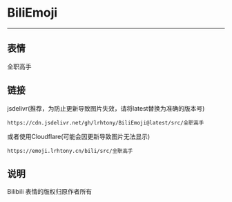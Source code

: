 # BiliEmoji
---
## 表情
全职高手
## 链接
jsdelivr(推荐，为防止更新导致图片失效，请将latest替换为准确的版本号)
```
https://cdn.jsdelivr.net/gh/lrhtony/BiliEmoji@latest/src/全职高手
```
或者使用Cloudflare(可能会因更新导致图片无法显示)
```
https://emoji.lrhtony.cn/bili/src/全职高手
```
## 说明
Bilibili 表情的版权归原作者所有
